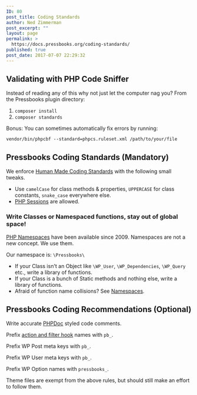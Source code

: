 ```yaml
---
ID: 80
post_title: Coding Standards
author: Ned Zimmerman
post_excerpt: ""
layout: page
permalink: >
  https://docs.pressbooks.org/coding-standards/
published: true
post_date: 2017-07-07 22:29:32
---
```

## Validating with PHP Code Sniffer

Instead of reading any of this why not just let the computer nag you? From the Pressbooks plugin directory:

1.  `composer install`
2.  `composer standards`

Bonus: You can sometimes automatically fix errors by running:

`vendor/bin/phpcbf --standard=phpcs.ruleset.xml /path/to/your/file`

## Pressbooks Coding Standards (Mandatory)

We enforce [Human Made Coding Standards][1] with the following small tweaks.

*   Use `camelCase` for class methods & properties, `UPPERCASE` for class constants, `snake_case` everywhere else.
*   [PHP Sessions][2] are allowed.

### Write Classes or Namespaced functions, stay out of global space!

[PHP Namespaces][3] have been available since 2009. Namespaces are not a new concept. We use them.

Our namespace is: `\Pressbooks\`

*   If your Class isn't an Object like `\WP_User`, `\WP_Dependencies`, `\WP_Query` etc., write a library of functions.
*   If your Class is a bunch of Static methods and nothing else, write a library of functions.
*   Afraid of function name collisions? See [Namespaces][3]. 

## Pressbooks Coding Recommendations (Optional)

Write accurate [PHPDoc][4] styled code comments.

Prefix [action and filter hook][5] names with `pb_`.

Prefix WP Post meta keys with `pb_`.

Prefix WP User meta keys with `pb_`.

Prefix WP Option names with `pressbooks_`.

Theme files are exempt from the above rules, but should still make an effort to follow them.

 [1]: https://github.com/humanmade/coding-standards
 [2]: http://php.net/manual/en/book.session.php
 [3]: https://secure.php.net/manual/en/language.namespaces.php
 [4]: http://en.wikipedia.org/wiki/PHPDoc
 [5]: https://developer.wordpress.org/plugins/hooks/